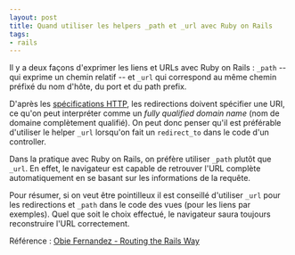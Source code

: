 ```yaml
---
layout: post
title: Quand utiliser les helpers _path et _url avec Ruby on Rails
tags:
- rails
---
```

Il y a deux façons d'exprimer les liens et URLs avec Ruby on Rails : `_path` -- qui exprime un chemin relatif -- et `_url` qui correspond au même chemin préfixé du nom d'hôte, du port et du path prefix.

D'après les [spécifications HTTP](http://www.ietf.org/rfc/rfc2616.txt), les redirections doivent spécifier une URI, ce qu'on peut interpréter comme un *fully qualified domain name* (nom de domaine complètement qualifié). On peut donc penser qu'il est préférable d'utiliser le helper `_url` lorsqu'on fait un `redirect_to` dans le code d'un controller.

Dans la pratique avec Ruby on Rails, on préfère utiliser `_path` plutôt que `_url`. En effet, le navigateur est capable de retrouver l'URL complète automatiquement en se basant sur les informations de la requête.

Pour résumer, si on veut être pointilleux il est conseillé d'utiliser `_url` pour les redirections et `_path` dans le code des vues (pour les liens par exemples). Quel que soit le choix effectué, le navigateur saura toujours reconstruire l'URL correctement.

Référence : [Obie Fernandez - Routing the Rails Way](https://www.informit.com/articles/article.aspx?p=1087656&seqNum=17)

